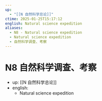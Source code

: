 ```yaml
---
up:
  - "[[N 自然科学总论]]"
ctime: 2025-01-25T15:17:12
english: Natural science expedition
aliases:
  - N8 - Natural science expedition
  - Natural science expedition
  - 自然科学调查、考察
---
```


# N8 自然科学调查、考察

- up: [[N 自然科学总论]]
- english:
	- Natural science expedition
